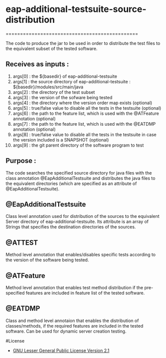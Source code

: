# eap-additional-testsuite-source-distribution
==============================================

The code to produce the jar to be used in order to distribute the test files to the equivalent subset of the tested software. 

Receives as inputs :
-------------------
1. args[0] : the ${basedir} of eap-additional-testsuite
2. args[1] : the source directory of eap-additional-testsuite : ${basedir}/modules/src/main/java
3. args[2] : the directory of the test subset
4. args[3] : the version of the sofware being tested
5. args[4] : the directory where the version order map exists (optional)
6. args[5] : true/false value to disable all the tests in the testsuite (optional)
7. args[6] : the path to the feature list, which is used with the @ATFeature annotation (optional)
8. args[7] : the path to the feature list, which is used with the @EATDMP annotation (optional)
9. args[8] : true/false value to disable all the tests in the testsuite in case the version included is a SNAPSHOT (optional)
10. args[9] : the git parent directory of the software program to test

Purpose :
---------
The code searches the specified source directory for java files with the class annotation @EapAdditionalTestsuite and distributes the java files to the equivalent directories (which are specified as an attribute of @EapAdditionalTestsuite).

@EapAdditionalTestsuite
-----------------------
Class level annotation used for distribution of the sources to the equivalent Server directory of eap-additional-testsuite.
Its attribute is an array of Strings that specifies the destination directories of the sources.

@ATTEST
-------
Method level annotation that enables/disables specific tests according to the version of the software being tested.

@ATFeature
----------
Method level annotation that enables test method distribution if the pre-specified features are included in feature list of the tested software.

@EATDMP
-------
Class and method level annotaion that enables the distribution of classes/methods, if the required features are included in the tested software. Can be used for dynamic server creation testing.

#License 
* [GNU Lesser General Public License Version 2.1](http://www.gnu.org/licenses/lgpl-2.1-standalone.html)
